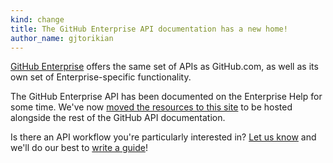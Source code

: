```yaml
---
kind: change
title: The GitHub Enterprise API documentation has a new home!
author_name: gjtorikian
---
```


[GitHub Enterprise](https://enterprise.github.com) offers the same set of APIs as GitHub.com, as well as its own set of Enterprise-specific functionality.

The GitHub Enterprise API has been documented on the Enterprise Help for some time. We've now [moved the resources to this site](https://developer.github.com/v3/enterprise/) to be hosted alongside the rest of the GitHub API documentation.

Is there an API workflow you're particularly interested in? [Let us know](https://github.com/contact?form%5Bsubject%5D=Suggestion+for+an+Enterprise+Guide) and we'll do our best to [write a guide](https://developer.github.com/guides/)!
